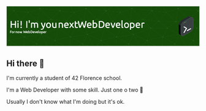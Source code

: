 ![Header](./header.png)

## Hi there 👋

I'm currently a student of 42 Florence school.

I'm a Web Developer with some skill. Just one o two 🤣

Usually I don't know what I'm doing but it's ok.

<!--
**nomeincodice/nomeincodice** is a ✨ _special_ ✨ repository because its `README.md` (this file) appears on your GitHub profile.

Here are some ideas to get you started:

- 🔭 I’m currently working on ...
- 🌱 I’m currently learning ...
- 👯 I’m looking to collaborate on ...
- 🤔 I’m looking for help with ...
- 💬 Ask me about ...
- 📫 How to reach me: ...
- 😄 Pronouns: ...
- ⚡ Fun fact: ...
-->
